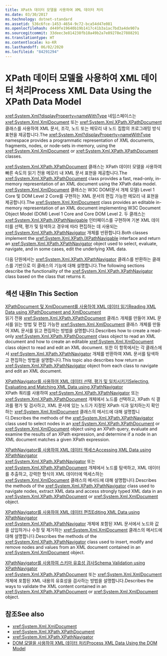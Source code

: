 ```yaml
---
title: XPath 데이터 모델을 사용하여 XML 데이터 처리
ms.date: 03/30/2017
ms.technology: dotnet-standard
ms.assetid: 536c6fce-1453-4654-9c72-bca54d47e081
ms.openlocfilehash: d449fe19640b19b1417c41b3a1ac7bd3a4de907a
ms.sourcegitcommit: 33deec3e814238fb18a49b2a7e89278e27888291
ms.translationtype: HT
ms.contentlocale: ko-KR
ms.lasthandoff: 06/02/2020
ms.locfileid: "84291294"
---
```

# <a name="process-xml-data-using-the-xpath-data-model"></a><span data-ttu-id="9e155-102">XPath 데이터 모델을 사용하여 XML 데이터 처리</span><span class="sxs-lookup"><span data-stu-id="9e155-102">Process XML Data Using the XPath Data Model</span></span>
<span data-ttu-id="9e155-103"><xref:System.Xml?displayProperty=nameWithType> 네임스페이스는 <xref:System.Xml.XmlDocument> 또는 <xref:System.Xml.XPath.XPathDocument> 클래스를 사용하여 XML 문서, 조각, 노드 또는 메모리 내 노드 집합의 프로그래밍 방식 표현을 제공합니다.</span><span class="sxs-lookup"><span data-stu-id="9e155-103">The <xref:System.Xml?displayProperty=nameWithType> namespace provides a programmatic representation of XML documents, fragments, nodes, or node-sets in-memory, using the <xref:System.Xml.XmlDocument> or <xref:System.Xml.XPath.XPathDocument> classes.</span></span>  
  
 <span data-ttu-id="9e155-104"><xref:System.Xml.XPath.XPathDocument> 클래스는 XPath 데이터 모델을 사용하여 빠른 속도의 읽기 전용 메모리 내 XML 문서 표현을 제공합니다.</span><span class="sxs-lookup"><span data-stu-id="9e155-104">The <xref:System.Xml.XPath.XPathDocument> class provides a fast, read-only, in-memory representation of an XML document using the XPath data model.</span></span> <span data-ttu-id="9e155-105"><xref:System.Xml.XmlDocument> 클래스는 W3C DOM(문서 개체 모델) Level 1 Core 및 DOM Level 2 Core를 구현하는 XML 문서의 편집 가능한 메모리 내 표현을 제공합니다.</span><span class="sxs-lookup"><span data-stu-id="9e155-105">The <xref:System.Xml.XmlDocument> class provides an editable in-memory representation of an XML document implementing W3C Document Object Model (DOM) Level 1 Core and Core DOM Level 2.</span></span> <span data-ttu-id="9e155-106">두 클래스는 <xref:System.Xml.XPath.IXPathNavigable> 인터페이스를 구현하며 기본 XML 데이터를 선택, 평가 및 탐색하고 경우에 따라 편집하는 데 사용되는 <xref:System.Xml.XPath.XPathNavigator> 개체를 반환합니다.</span><span class="sxs-lookup"><span data-stu-id="9e155-106">Both classes implement the <xref:System.Xml.XPath.IXPathNavigable> interface and return an <xref:System.Xml.XPath.XPathNavigator> object used to select, evaluate, navigate, and in some cases, edit the underlying XML data.</span></span>  
  
 <span data-ttu-id="9e155-107">다음 단원에서는 <xref:System.Xml.XPath.XPathNavigator> 클래스를 반환하는 클래스를 기반으로 이 클래스의 기능에 대해 설명합니다.</span><span class="sxs-lookup"><span data-stu-id="9e155-107">The following sections describe the functionality of the <xref:System.Xml.XPath.XPathNavigator> class based on the class that returns it.</span></span>  
  
## <a name="in-this-section"></a><span data-ttu-id="9e155-108">섹션 내용</span><span class="sxs-lookup"><span data-stu-id="9e155-108">In This Section</span></span>  
 [<span data-ttu-id="9e155-109">XPathDocument 및 XmlDocument를 사용하여 XML 데이터 읽기</span><span class="sxs-lookup"><span data-stu-id="9e155-109">Reading XML Data using XPathDocument and XmlDocument</span></span>](reading-xml-data-using-xpathdocument-and-xmldocument.md)  
 <span data-ttu-id="9e155-110">읽기 전용 <xref:System.Xml.XPath.XPathDocument> 클래스 개체를 만들어 XML 문서를 읽는 방법 및 편집 가능한 <xref:System.Xml.XmlDocument> 클래스 개체를 만들어 XML 문서를 읽고 편집하는 방법을 설명합니다.</span><span class="sxs-lookup"><span data-stu-id="9e155-110">Describes how to create a read-only <xref:System.Xml.XPath.XPathDocument> class object to read an XML document and how to create an editable <xref:System.Xml.XmlDocument> class object to read and edit an XML document.</span></span> <span data-ttu-id="9e155-111">또한 이 항목에서는 각 클래스에서 <xref:System.Xml.XPath.XPathNavigator> 개체를 반환하여 XML 문서를 탐색하고 편집하는 방법을 설명합니다.</span><span class="sxs-lookup"><span data-stu-id="9e155-111">This topic also describes how return an <xref:System.Xml.XPath.XPathNavigator> object from each class to navigate and edit an XML document.</span></span>  
  
 [<span data-ttu-id="9e155-112">XPathNavigator를 사용하여 XML 데이터 선택, 평가 및 일치시키기</span><span class="sxs-lookup"><span data-stu-id="9e155-112">Selecting, Evaluating and Matching XML Data using XPathNavigator</span></span>](selecting-evaluating-and-matching-xml-data-using-xpathnavigator.md)  
 <span data-ttu-id="9e155-113">XPath 쿼리를 사용하여 <xref:System.Xml.XPath.XPathNavigator> 또는 <xref:System.Xml.XPath.XPathDocument> 개체에서 노드를 선택하고, XPath 식 결과를 평가 및 검사하고, XML 문서에 있는 노드가 지정된 XPath 식과 일치하는지 확인하는 <xref:System.Xml.XmlDocument> 클래스의 메서드에 대해 설명합니다.</span><span class="sxs-lookup"><span data-stu-id="9e155-113">Describes the methods of the <xref:System.Xml.XPath.XPathNavigator> class used to select nodes in an <xref:System.Xml.XPath.XPathDocument> or <xref:System.Xml.XmlDocument> object using an XPath query, evaluate and examine the results of an XPath expression, and determine if a node in an XML document matches a given XPath expression.</span></span>  
  
 [<span data-ttu-id="9e155-114">XPathNavigator를 사용하여 XML 데이터 액세스</span><span class="sxs-lookup"><span data-stu-id="9e155-114">Accessing XML Data using XPathNavigator</span></span>](accessing-xml-data-using-xpathnavigator.md)  
 <span data-ttu-id="9e155-115"><xref:System.Xml.XPath.XPathNavigator> 또는 <xref:System.Xml.XPath.XPathDocument> 개체에서 노드를 탐색하고, XML 데이터를 추출하고, 강력한 형식의 XML 데이터에 액세스하는 <xref:System.Xml.XmlDocument> 클래스의 메서드에 대해 설명합니다.</span><span class="sxs-lookup"><span data-stu-id="9e155-115">Describes the methods of the <xref:System.Xml.XPath.XPathNavigator> class used to navigate nodes, extract XML data and access strongly typed XML data in an <xref:System.Xml.XPath.XPathDocument> or <xref:System.Xml.XmlDocument> object.</span></span>  
  
 [<span data-ttu-id="9e155-116">XPathNavigator를 사용하여 XML 데이터 편집</span><span class="sxs-lookup"><span data-stu-id="9e155-116">Editing XML Data using XPathNavigator</span></span>](editing-xml-data-using-xpathnavigator.md)  
 <span data-ttu-id="9e155-117"><xref:System.Xml.XPath.XPathNavigator> 개체에 포함된 XML 문서에서 노드와 값을 삽입하거나 수정 및 제거하는 <xref:System.Xml.XmlDocument> 클래스의 메서드에 대해 설명합니다.</span><span class="sxs-lookup"><span data-stu-id="9e155-117">Describes the methods of the <xref:System.Xml.XPath.XPathNavigator> class used to insert, modify and remove nodes and values from an XML document contained in an <xref:System.Xml.XmlDocument> object.</span></span>  
  
 [<span data-ttu-id="9e155-118">XPathNavigator를 사용하여 스키마 유효성 검사</span><span class="sxs-lookup"><span data-stu-id="9e155-118">Schema Validation using XPathNavigator</span></span>](schema-validation-using-xpathnavigator.md)  
 <span data-ttu-id="9e155-119"><xref:System.Xml.XPath.XPathDocument> 또는 <xref:System.Xml.XmlDocument> 개체에 포함된 XML 내용의 유효성을 검사하는 방법을 설명합니다.</span><span class="sxs-lookup"><span data-stu-id="9e155-119">Describes the ways to validate the XML content contained in an <xref:System.Xml.XPath.XPathDocument> or <xref:System.Xml.XmlDocument> object.</span></span>  
  
## <a name="see-also"></a><span data-ttu-id="9e155-120">참조</span><span class="sxs-lookup"><span data-stu-id="9e155-120">See also</span></span>

- <xref:System.Xml.XmlDocument>
- <xref:System.Xml.XPath.XPathDocument>
- <xref:System.Xml.XPath.XPathNavigator>
- [<span data-ttu-id="9e155-121">DOM 모델을 사용하여 XML 데이터 처리</span><span class="sxs-lookup"><span data-stu-id="9e155-121">Process XML Data Using the DOM Model</span></span>](process-xml-data-using-the-dom-model.md)
